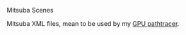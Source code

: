 Mitsuba Scenes

Mitsuba XML files, mean to be used by my [GPU pathtracer](https://github.com/jan-van-bergen/GPU-Pathtracer).

